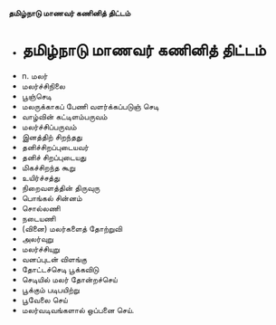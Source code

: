 **தமிழ்நாடு மாணவர் கணினித் திட்டம்**
- # தமிழ்நாடு மாணவர் கணினித் திட்டம்
- n. மலர்
- மலர்ச்சிநிலை
- பூஞ்செடி
- மலருக்காகப் பேணி வளர்க்கப்படுஞ் செடி
- வாழ்வின் கட்டிளம்பருவம்
- மலர்ச்சிப்பருவம்
- இனத்திற் சிறந்தது
- தனிச்சிறப்புடையவர்
- தனிச் சிறப்புடையது
- மிகச்சிறந்த கூறு
- உயிர்ச்சத்து
- நிறைவளத்தின் திருவுரு
- பொங்கல் சின்னம்
- சொல்லணி
- நடையணி
- (வினை) மலர்களைத் தோற்றுவி
- அலர்வுறு
- மலர்ச்சியுறு
- வனப்புடன் விளங்கு
-  தோட்டச்செடி பூக்கவிடு
- செடியில் மலர் தோன்றச்செய்
- பூக்கும் படிபயிற்று
- பூவேலை செய்
- மலர்வடிவங்களால் ஒப்பனை செய்.

